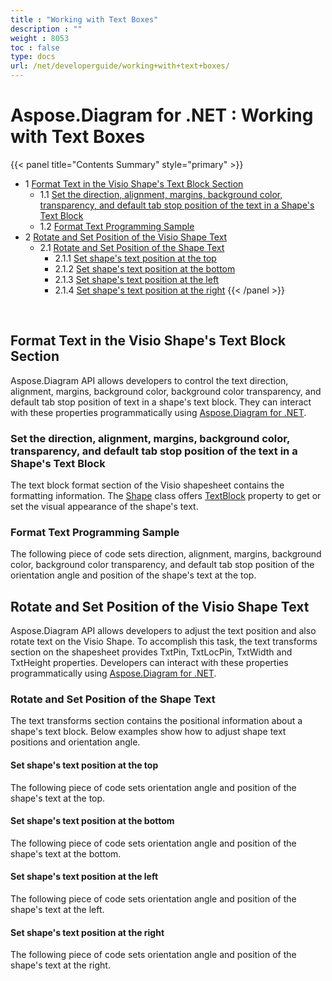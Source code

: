 ```yaml
---
title : "Working with Text Boxes" 
description : "" 
weight : 8053 
toc : false
type: docs
url: /net/developerguide/working+with+text+boxes/
---
```


# Aspose.Diagram for .NET : Working with Text Boxes


{{< panel title="Contents Summary" style="primary" >}}
*   1 [Format Text in the Visio Shape's Text Block Section](#format-text-in-the-visio-shape's-text-block-section)
    *   1.1 [Set the direction, alignment, margins, background color, transparency, and default tab stop position of the text in a Shape's Text Block](#set-the-direction,-alignment,-margins,-background-color,-transparency,-and-default-tab-stop-position-of-the-text-in-a-shape's-text-block)
    *   1.2 [Format Text Programming Sample](#format-text-programming-sample)
*   2 [Rotate and Set Position of the Visio Shape Text](#rotate-and-set-position-of-the-visio-shape-text)
    *   2.1 [Rotate and Set Position of the Shape Text](#rotate-and-set-position-of-the-shape-text)
        *   2.1.1 [Set shape's text position at the top](#set-shape's-text-position-at-the-top)
        *   2.1.2 [Set shape's text position at the bottom](#set-shape's-text-position-at-the-bottom)
        *   2.1.3 [Set shape's text position at the left](#set-shape's-text-position-at-the-left)
        *   2.1.4 [Set shape's text position at the right](#set-shape's-text-position-at-the-right)
{{< /panel >}}
 

 

## Format Text in the Visio Shape's Text Block Section

Aspose.Diagram API allows developers to control the text direction, alignment, margins, background color, background color transparency, and default tab stop position of text in a shape's text block. They can interact with these properties programmatically using [Aspose.Diagram for .NET](http://www.aspose.com/.net/diagram-component.aspx).

### Set the direction, alignment, margins, background color, transparency, and default tab stop position of the text in a Shape's Text Block

The text block format section of the Visio shapesheet contains the formatting information. The [Shape](http://www.aspose.com/api/net/diagram/aspose.diagram/shape) class offers [TextBlock](http://www.aspose.com/api/net/diagram/aspose.diagram/textblock) property to get or set the visual appearance of the shape's text.

### Format Text Programming Sample

The following piece of code sets direction, alignment, margins, background color, background color transparency, and default tab stop position of the orientation angle and position of the shape's text at the top.

## Rotate and Set Position of the Visio Shape Text

Aspose.Diagram API allows developers to adjust the text position and also rotate text on the Visio Shape. To accomplish this task, the text transforms section on the shapesheet provides TxtPin, TxtLocPin, TxtWidth and TxtHeight properties. Developers can interact with these properties programmatically using [Aspose.Diagram for .NET](http://www.aspose.com/.net/diagram-component.aspx).

### Rotate and Set Position of the Shape Text

The text transforms section contains the positional information about a shape's text block. Below examples show how to adjust shape text positions and orientation angle.

#### Set shape's text position at the top

The following piece of code sets orientation angle and position of the shape's text at the top.

#### Set shape's text position at the bottom

The following piece of code sets orientation angle and position of the shape's text at the bottom.

#### Set shape's text position at the left

The following piece of code sets orientation angle and position of the shape's text at the left.

#### Set shape's text position at the right

The following piece of code sets orientation angle and position of the shape's text at the right.

